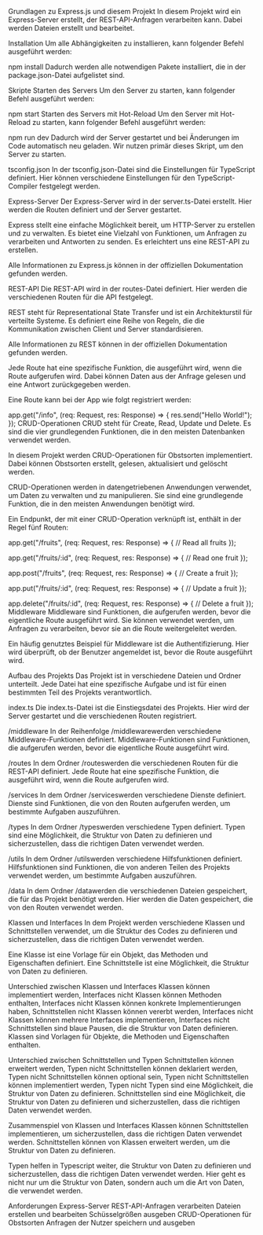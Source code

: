 Grundlagen zu Express.js und diesem Projekt
In diesem Projekt wird ein Express-Server erstellt, der REST-API-Anfragen verarbeiten kann. Dabei werden Dateien erstellt und bearbeitet.

Installation
Um alle Abhängigkeiten zu installieren, kann folgender Befehl ausgeführt werden:

npm install
Dadurch werden alle notwendigen Pakete installiert, die in der package.json-Datei aufgelistet sind.

Skripte
Starten des Servers
Um den Server zu starten, kann folgender Befehl ausgeführt werden:

npm start
Starten des Servers mit Hot-Reload
Um den Server mit Hot-Reload zu starten, kann folgender Befehl ausgeführt werden:

npm run dev
Dadurch wird der Server gestartet und bei Änderungen im Code automatisch neu geladen. Wir nutzen primär dieses Skript, um den Server zu starten.

tsconfig.json
In der tsconfig.json-Datei sind die Einstellungen für TypeScript definiert. Hier können verschiedene Einstellungen für den TypeScript-Compiler festgelegt werden.

Express-Server
Der Express-Server wird in der server.ts-Datei erstellt. Hier werden die Routen definiert und der Server gestartet.

Express stellt eine einfache Möglichkeit bereit, um HTTP-Server zu erstellen und zu verwalten. Es bietet eine Vielzahl von Funktionen, um Anfragen zu verarbeiten und Antworten zu senden. Es erleichtert uns eine REST-API zu erstellen.

Alle Informationen zu Express.js können in der offiziellen Dokumentation gefunden werden.

REST-API
Die REST-API wird in der routes-Datei definiert. Hier werden die verschiedenen Routen für die API festgelegt.

REST steht für Representational State Transfer und ist ein Architekturstil für verteilte Systeme. Es definiert eine Reihe von Regeln, die die Kommunikation zwischen Client und Server standardisieren.

Alle Informationen zu REST können in der offiziellen Dokumentation gefunden werden.

Jede Route hat eine spezifische Funktion, die ausgeführt wird, wenn die Route aufgerufen wird. Dabei können Daten aus der Anfrage gelesen und eine Antwort zurückgegeben werden.

Eine Route kann bei der App wie folgt registriert werden:

app.get("/info", (req: Request, res: Response) => {
  res.send("Hello World!");
});
CRUD-Operationen
CRUD steht für Create, Read, Update und Delete. Es sind die vier grundlegenden Funktionen, die in den meisten Datenbanken verwendet werden.

In diesem Projekt werden CRUD-Operationen für Obstsorten implementiert. Dabei können Obstsorten erstellt, gelesen, aktualisiert und gelöscht werden.

CRUD-Operationen werden in datengetriebenen Anwendungen verwendet, um Daten zu verwalten und zu manipulieren. Sie sind eine grundlegende Funktion, die in den meisten Anwendungen benötigt wird.

Ein Endpunkt, der mit einer CRUD-Operation verknüpft ist, enthält in der Regel fünf Routen:

app.get("/fruits", (req: Request, res: Response) => {
  // Read all fruits
});

app.get("/fruits/:id", (req: Request, res: Response) => {
  // Read one fruit
});

app.post("/fruits", (req: Request, res: Response) => {
  // Create a fruit
});

app.put("/fruits/:id", (req: Request, res: Response) => {
  // Update a fruit
});

app.delete("/fruits/:id", (req: Request, res: Response) => {
  // Delete a fruit
});
Middleware
Middleware sind Funktionen, die aufgerufen werden, bevor die eigentliche Route ausgeführt wird. Sie können verwendet werden, um Anfragen zu verarbeiten, bevor sie an die Route weitergeleitet werden.

Ein häufig genutztes Beispiel für Middleware ist die Authentifizierung. Hier wird überprüft, ob der Benutzer angemeldet ist, bevor die Route ausgeführt wird.

Aufbau des Projekts
Das Projekt ist in verschiedene Dateien und Ordner unterteilt. Jede Datei hat eine spezifische Aufgabe und ist für einen bestimmten Teil des Projekts verantwortlich.

index.ts
Die index.ts-Datei ist die Einstiegsdatei des Projekts. Hier wird der Server gestartet und die verschiedenen Routen registriert.

/middleware
In der Reihenfolge /middlewarewerden verschiedene Middleware-Funktionen definiert. Middleware-Funktionen sind Funktionen, die aufgerufen werden, bevor die eigentliche Route ausgeführt wird.

/routes
In dem Ordner /routeswerden die verschiedenen Routen für die REST-API definiert. Jede Route hat eine spezifische Funktion, die ausgeführt wird, wenn die Route aufgerufen wird.

/services
In dem Ordner /serviceswerden verschiedene Dienste definiert. Dienste sind Funktionen, die von den Routen aufgerufen werden, um bestimmte Aufgaben auszuführen.

/types
In dem Ordner /typeswerden verschiedene Typen definiert. Typen sind eine Möglichkeit, die Struktur von Daten zu definieren und sicherzustellen, dass die richtigen Daten verwendet werden.

/utils
In dem Ordner /utilswerden verschiedene Hilfsfunktionen definiert. Hilfsfunktionen sind Funktionen, die von anderen Teilen des Projekts verwendet werden, um bestimmte Aufgaben auszuführen.

/data
In dem Ordner /datawerden die verschiedenen Dateien gespeichert, die für das Projekt benötigt werden. Hier werden die Daten gespeichert, die von den Routen verwendet werden.

Klassen und Interfaces
In dem Projekt werden verschiedene Klassen und Schnittstellen verwendet, um die Struktur des Codes zu definieren und sicherzustellen, dass die richtigen Daten verwendet werden.

Eine Klasse ist eine Vorlage für ein Objekt, das Methoden und Eigenschaften definiert. Eine Schnittstelle ist eine Möglichkeit, die Struktur von Daten zu definieren.

Unterschied zwischen Klassen und Interfaces
Klassen können implementiert werden, Interfaces nicht
Klassen können Methoden enthalten, Interfaces nicht
Klassen können konkrete Implementierungen haben, Schnittstellen nicht
Klassen können vererbt werden, Interfaces nicht
Klassen können mehrere Interfaces implementieren, Interfaces nicht
Schnittstellen sind blaue Pausen, die die Struktur von Daten definieren. Klassen sind Vorlagen für Objekte, die Methoden und Eigenschaften enthalten.

Unterschied zwischen Schnittstellen und Typen
Schnittstellen können erweitert werden, Typen nicht
Schnittstellen können deklariert werden, Typen nicht
Schnittstellen können optional sein, Typen nicht
Schnittstellen können implementiert werden, Typen nicht
Typen sind eine Möglichkeit, die Struktur von Daten zu definieren. Schnittstellen sind eine Möglichkeit, die Struktur von Daten zu definieren und sicherzustellen, dass die richtigen Daten verwendet werden.

Zusammenspiel von Klassen und Interfaces
Klassen können Schnittstellen implementieren, um sicherzustellen, dass die richtigen Daten verwendet werden. Schnittstellen können von Klassen erweitert werden, um die Struktur von Daten zu definieren.

Typen helfen in Typescript weiter, die Struktur von Daten zu definieren und sicherzustellen, dass die richtigen Daten verwendet werden. Hier geht es nicht nur um die Struktur von Daten, sondern auch um die Art von Daten, die verwendet werden.

Anforderungen
Express-Server
REST-API-Anfragen verarbeiten
Dateien erstellen und bearbeiten
Schüsselgrößen ausgeben
CRUD-Operationen für Obstsorten
Anfragen der Nutzer speichern und ausgeben

